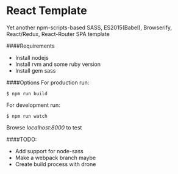 React Template
==============

Yet another npm-scripts-based SASS, ES2015(Babel), Browserify, React/Redux, React-Router SPA template

####Requirements
* Install nodejs
* Install rvm and some ruby version
* Install gem sass

####Options
For production run:

    $ npm run build

For development run:

    $ npm run watch


Browse *localhost:8000* to test

####TODO:
* Add support for node-sass
* Make a webpack branch maybe
* Create build process with drone
